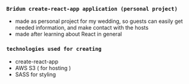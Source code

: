 ### `Bridum create-react-app application (personal project)`

- made as personal project for my wedding,
  so guests can easily get needed information, and make contact with the hosts
- made after learning about React in general

### `technologies used for creating`

- create-react-app
- AWS S3 ( for hosting )
- SASS for styling
